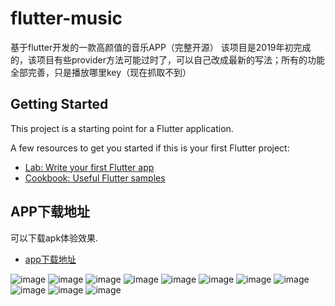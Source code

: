 # flutter-music

基于flutter开发的一款高颜值的音乐APP（完整开源）
该项目是2019年初完成的，该项目有些provider方法可能过时了，可以自己改成最新的写法；所有的功能全部完善，只是播放哪里key（现在抓取不到）

## Getting Started

This project is a starting point for a Flutter application.

A few resources to get you started if this is your first Flutter project:

- [Lab: Write your first Flutter app](https://flutter.dev/docs/get-started/codelab)
- [Cookbook: Useful Flutter samples](https://flutter.dev/docs/cookbook)

## APP下载地址

可以下载apk体验效果.

- [app下载地址](http://music.mmys.fun/apk/music.apk)

![image](https://github.com/TJLHQ/flutter-music/blob/master/asset/16f280e8a5e7f9fe.gif)
![image](https://github.com/TJLHQ/flutter-music/blob/master/asset/16f27dc065e19a77.png)
![image](https://github.com/TJLHQ/flutter-music/blob/master/asset/16f27dcf2f3f0eb1.png)
![image](https://github.com/TJLHQ/flutter-music/blob/master/asset/16f27dcf32a4174a.png)
![image](https://github.com/TJLHQ/flutter-music/blob/master/asset/16f27dd9d87cd64b.png)
![image](https://github.com/TJLHQ/flutter-music/blob/master/asset/16f27dd9d91f0f63.png)
![image](https://github.com/TJLHQ/flutter-music/blob/master/asset/16f27e108104dd38.png)
![image](https://github.com/TJLHQ/flutter-music/blob/master/asset/16f27e108407a557.png)
![image](https://github.com/TJLHQ/flutter-music/blob/master/asset/16f27edfc580bde5.png)
![image](https://github.com/TJLHQ/flutter-music/blob/master/asset/16f27edfc5162bde.png)
![image](https://github.com/TJLHQ/flutter-music/blob/master/asset/16f27ee9a57a4623.png)
